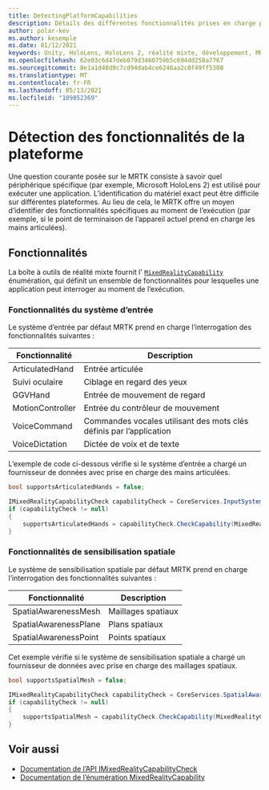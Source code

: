 ```yaml
---
title: DetectingPlatformCapabilities
description: Détails des différentes fonctionnalités prises en charge par MRTK
author: polar-kev
ms.author: kesemple
ms.date: 01/12/2021
keywords: Unity, HoloLens, HoloLens 2, réalité mixte, développement, MRTK, fonctionnalités,
ms.openlocfilehash: 62e03c6d47deb079d3460759b5c694dd258a7767
ms.sourcegitcommit: 8e1a1d48d9c7cd94dab4ce6246aa2c0f49ff5308
ms.translationtype: MT
ms.contentlocale: fr-FR
ms.lasthandoff: 05/13/2021
ms.locfileid: "109852369"
---
```

# <a name="detecting-platform-capabilities"></a>Détection des fonctionnalités de la plateforme

Une question courante posée sur le MRTK consiste à savoir quel périphérique spécifique (par exemple, Microsoft HoloLens 2) est utilisé pour exécuter une application. L’identification du matériel exact peut être difficile sur différentes plateformes. Au lieu de cela, le MRTK offre un moyen d’identifier des fonctionnalités spécifiques au moment de l’exécution (par exemple, si le point de terminaison de l’appareil actuel prend en charge les mains articulées).

## <a name="capabilities"></a>Fonctionnalités

La boîte à outils de réalité mixte fournit l' [`MixedRealityCapability`](xref:Microsoft.MixedReality.Toolkit.MixedRealityCapability) énumération, qui définit un ensemble de fonctionnalités pour lesquelles une application peut interroger au moment de l’exécution.

### <a name="input-system-capabilities"></a>Fonctionnalités du système d’entrée

Le système d’entrée par défaut MRTK prend en charge l’interrogation des fonctionnalités suivantes :

| Fonctionnalité | Description |
|---|---|
| ArticulatedHand | Entrée articulée |
| Suivi oculaire | Ciblage en regard des yeux |
| GGVHand | Entrée de mouvement de regard |
| MotionController | Entrée du contrôleur de mouvement |
| VoiceCommand | Commandes vocales utilisant des mots clés définis par l’application |
| VoiceDictation | Dictée de voix et de texte |

L’exemple de code ci-dessous vérifie si le système d’entrée a chargé un fournisseur de données avec prise en charge des mains articulées.

```c#
bool supportsArticulatedHands = false;

IMixedRealityCapabilityCheck capabilityCheck = CoreServices.InputSystem as IMixedRealityCapabilityCheck;
if (capabilityCheck != null)
{
    supportsArticulatedHands = capabilityCheck.CheckCapability(MixedRealityCapability.ArticulatedHand);
}
```

### <a name="spatial-awareness-capabilities"></a>Fonctionnalités de sensibilisation spatiale

Le système de sensibilisation spatiale par défaut MRTK prend en charge l’interrogation des fonctionnalités suivantes :

| Fonctionnalité | Description |
|---|---|
| SpatialAwarenessMesh | Maillages spatiaux |
| SpatialAwarenessPlane | Plans spatiaux |
| SpatialAwarenessPoint | Points spatiaux |

Cet exemple vérifie si le système de sensibilisation spatiale a chargé un fournisseur de données avec prise en charge des maillages spatiaux.

```c#
bool supportsSpatialMesh = false;

IMixedRealityCapabilityCheck capabilityCheck = CoreServices.SpatialAwarenessSystem as IMixedRealityCapabilityCheck;
if (capabilityCheck != null)
{
    supportsSpatialMesh = capabilityCheck.CheckCapability(MixedRealityCapability.SpatialAwarenessMesh);
}
```

## <a name="see-also"></a>Voir aussi

- [Documentation de l’API IMixedRealityCapabilityCheck](xref:Microsoft.MixedReality.Toolkit.IMixedRealityCapabilityCheck)
- [Documentation de l’énumération MixedRealityCapability](xref:Microsoft.MixedReality.Toolkit.MixedRealityCapability)
